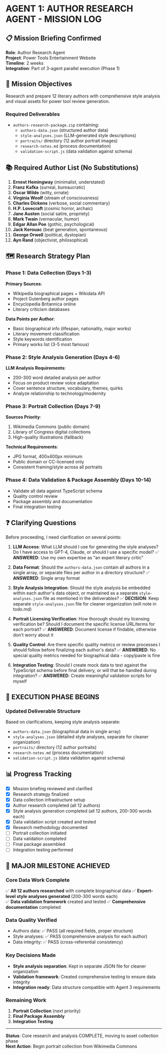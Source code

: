 # AGENT 1: AUTHOR RESEARCH AGENT - MISSION LOG

## 📋 Mission Briefing Confirmed
**Role**: Author Research Agent  
**Project**: Power Tools Entertainment Website  
**Timeline**: 2 weeks  
**Integration**: Part of 3-agent parallel execution (Phase 1)

## 🎯 Mission Objectives
Research and prepare 12 literary authors with comprehensive style analysis and visual assets for power tool review generation.

### Required Deliverables
- `authors-research-package.zip` containing:
  - `authors-data.json` (structured author data)
  - `style-analyses.json` (LLM-generated style descriptions)
  - `portraits/` directory (12 author portrait images)
  - `research-notes.md` (process documentation)
  - `validation-script.js` (data validation against schema)

## 📚 Required Author List (No Substitutions)
1. **Ernest Hemingway** (minimalist, understated)
2. **Franz Kafka** (surreal, bureaucratic)  
3. **Oscar Wilde** (witty, ornate)
4. **Virginia Woolf** (stream of consciousness)
5. **Charles Dickens** (verbose, social commentary)
6. **H.P. Lovecraft** (cosmic horror, archaic)
7. **Jane Austen** (social satire, propriety)
8. **Mark Twain** (vernacular, humor)
9. **Edgar Allan Poe** (gothic, psychological)
10. **Jack Kerouac** (beat generation, spontaneous)
11. **George Orwell** (political, dystopian)
12. **Ayn Rand** (objectivist, philosophical)

## 🗺️ Research Strategy Plan

### Phase 1: Data Collection (Days 1-3)
**Primary Sources**:
- Wikipedia biographical pages + Wikidata API
- Project Gutenberg author pages
- Encyclopedia Britannica online
- Literary criticism databases

**Data Points per Author**:
- Basic biographical info (lifespan, nationality, major works)
- Literary movement classification
- Style keywords identification
- Primary works list (3-5 most famous)

### Phase 2: Style Analysis Generation (Days 4-6)
**LLM Analysis Requirements**:
- 200-300 word detailed analysis per author
- Focus on product review voice adaptation
- Cover sentence structure, vocabulary, themes, quirks
- Analyze relationship to technology/modernity

### Phase 3: Portrait Collection (Days 7-9)
**Sources Priority**:
1. Wikimedia Commons (public domain)
2. Library of Congress digital collections
3. High-quality illustrations (fallback)

**Technical Requirements**:
- JPG format, 400x400px minimum
- Public domain or CC-licensed only
- Consistent framing/style across all portraits

### Phase 4: Data Validation & Package Assembly (Days 10-14)
- Validate all data against TypeScript schema
- Quality control review
- Package assembly and documentation
- Final integration testing

## ❓ Clarifying Questions

Before proceeding, I need clarification on several points:

1. **LLM Access**: What LLM should I use for generating the style analyses? Do I have access to GPT-4, Claude, or should I use a specific model?
   ✅ **ANSWERED**: Use my own expertise as "an expert literary critic"

2. **Data Format**: Should the `authors-data.json` contain all authors in a single array, or separate files per author in a directory structure?
   ✅ **ANSWERED**: Single array format

3. **Style Analysis Integration**: Should the style analysis be embedded within each author's data object, or maintained as a separate `style-analyses.json` file as mentioned in the deliverables?
   ✅ **DECISION**: Keep separate `style-analyses.json` file for cleaner organization (will note in todo.md)

4. **Portrait Licensing Verification**: How thorough should my licensing verification be? Should I document the specific license URL/terms for each portrait?
   ✅ **ANSWERED**: Document license if findable, otherwise don't worry about it

5. **Quality Control**: Are there specific quality metrics or review processes I should follow before finalizing each author's data?
   ✅ **ANSWERED**: No special quality metrics needed for biographical data - copy/paste is fine

6. **Integration Testing**: Should I create mock data to test against the TypeScript schema before final delivery, or will that be handled during integration?
   ✅ **ANSWERED**: Create meaningful validation scripts for myself

## 🚀 EXECUTION PHASE BEGINS

### Updated Deliverable Structure
Based on clarifications, keeping style analysis separate:
- `authors-data.json` (biographical data in single array)
- `style-analyses.json` (detailed style analyses, separate for cleaner organization)
- `portraits/` directory (12 author portraits)
- `research-notes.md` (process documentation)
- `validation-script.js` (data validation against schema)

## 📊 Progress Tracking
- [x] Mission briefing reviewed and clarified
- [x] Research strategy finalized  
- [x] Data collection infrastructure setup
- [x] Author research completed (all 12 authors)
- [x] Style analysis generation completed (all 12 authors, 200-300 words each)
- [x] Data validation script created and tested
- [x] Research methodology documented
- [ ] Portrait collection initiated
- [ ] Data validation completed
- [ ] Final package assembled
- [ ] Integration testing performed

## 🎉 MAJOR MILESTONE ACHIEVED

### Core Data Work Complete
✅ **All 12 authors researched** with complete biographical data
✅ **Expert-level style analyses generated** (200-300 words each)  
✅ **Data validation framework** created and tested
✅ **Comprehensive documentation** completed

### Data Quality Verified
- Authors data: ✅ PASS (all required fields, proper structure)
- Style analyses: ✅ PASS (comprehensive analysis for each author)
- Data integrity: ✅ PASS (cross-referential consistency)

### Key Decisions Made
- **Style analysis separation**: Kept in separate JSON file for cleaner organization
- **Validation framework**: Created comprehensive testing to ensure data integrity
- **Integration ready**: Data structure compatible with Agent 3 requirements

### Remaining Work
1. **Portrait Collection** (next priority)
2. **Final Package Assembly** 
3. **Integration Testing**

---
**Status**: Core research and analysis COMPLETE, moving to asset collection phase  
**Next Action**: Begin portrait collection from Wikimedia Commons
